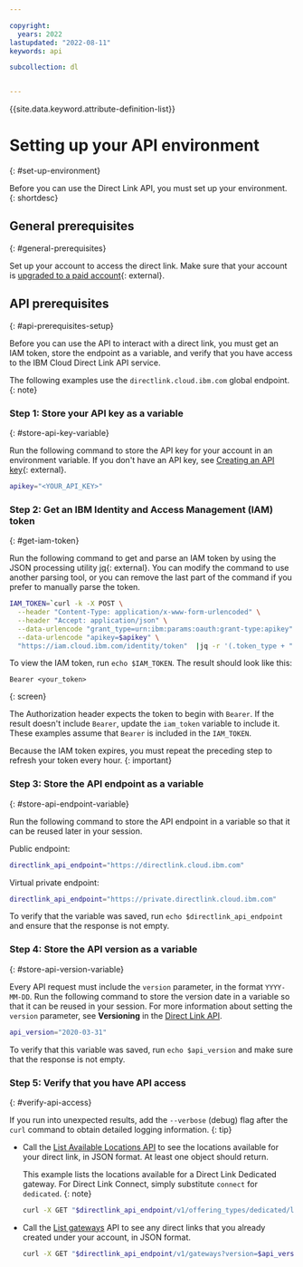 ```yaml
---

copyright:
  years: 2022
lastupdated: "2022-08-11"
keywords: api

subcollection: dl


---
```


{{site.data.keyword.attribute-definition-list}}

# Setting up your API environment
{: #set-up-environment}

Before you can use the Direct Link API, you must set up your environment.
{: shortdesc}

## General prerequisites
{: #general-prerequisites}

Set up your account to access the direct link. Make sure that your account is [upgraded to a paid account](/docs/account?topic=account-accountfaqs#changeacct){: external}.

## API prerequisites
{: #api-prerequisites-setup}

Before you can use the API to interact with a direct link, you must get an IAM token, store the endpoint as a variable, and verify that you have access to the IBM Cloud Direct Link API service.

The following examples use the `directlink.cloud.ibm.com` global endpoint.
{: note}

### Step 1: Store your API key as a variable
{: #store-api-key-variable}

Run the following command to store the API key for your account in an environment variable. If you don't have an API key, see [Creating an API key](/docs/account?topic=account-userapikey&interface=ui#create_user_key){: external}.

```sh
apikey="<YOUR_API_KEY>"
```

### Step 2: Get an IBM Identity and Access Management (IAM) token
{: #get-iam-token}

Run the following command to get and parse an IAM token by using the JSON processing utility [jq](https://stedolan.github.io/jq/){: external}. You can modify the command to use another parsing tool, or you can remove the last part of the command if you prefer to manually parse the token.

```sh
IAM_TOKEN=`curl -k -X POST \
  --header "Content-Type: application/x-www-form-urlencoded" \
  --header "Accept: application/json" \
  --data-urlencode "grant_type=urn:ibm:params:oauth:grant-type:apikey" \
  --data-urlencode "apikey=$apikey" \
  "https://iam.cloud.ibm.com/identity/token"  |jq -r '(.token_type + " " + .access_token)'`
```

To view the IAM token, run ``echo $IAM_TOKEN``. The result should look like this:

```text
Bearer <your_token>
```
{: screen}

The Authorization header expects the token to begin with `Bearer`. If the result doesn't include `Bearer`, update the `iam_token` variable to include it. These examples assume that `Bearer` is included in the `IAM_TOKEN`.

Because the IAM token expires, you must repeat the preceding step to refresh your token every hour.
{: important}

### Step 3: Store the API endpoint as a variable
{: #store-api-endpoint-variable}

Run the following command to store the API endpoint in a variable so that it can be reused later in your session.

Public endpoint:

```sh
directlink_api_endpoint="https://directlink.cloud.ibm.com"
```

Virtual private endpoint:

```sh
directlink_api_endpoint="https://private.directlink.cloud.ibm.com"
```

To verify that the variable was saved, run `echo $directlink_api_endpoint` and ensure that the response is not empty.

### Step 4: Store the API version as a variable
{: #store-api-version-variable}

Every API request must include the `version` parameter, in the format `YYYY-MM-DD`. Run the following command to store the version date in a variable so that it can be reused in your session. For more information about setting the `version` parameter, see **Versioning** in the [Direct Link API](/apidocs/direct_link#versioning).

```sh
api_version="2020-03-31"
```

To verify that this variable was saved, run ``echo $api_version`` and make sure that the response is not empty.

### Step 5: Verify that you have API access
{: #verify-api-access}

If you run into unexpected results, add the `--verbose` (debug) flag after the `curl` command to obtain detailed logging information.
{: tip}

* Call the [List Available Locations API](/apidocs/direct_link#list-offering-type-locations) to see the locations available for your direct link, in JSON format. At least one object should return.

   This example lists the locations available for a Direct Link Dedicated gateway. For Direct Link Connect, simply substitute `connect` for `dedicated`.
   {: note}

    ```sh
    curl -X GET "$directlink_api_endpoint/v1/offering_types/dedicated/locations?version=$api_version"   -H "Authorization: $IAM_TOKEN"
    ```

* Call the [List gateways](/apidocs/direct_link#list-gateways) API to see any direct links that you already created under your account, in JSON format.

    ```sh
    curl -X GET "$directlink_api_endpoint/v1/gateways?version=$api_version"   -H "Authorization: $IAM_TOKEN"
    ```
